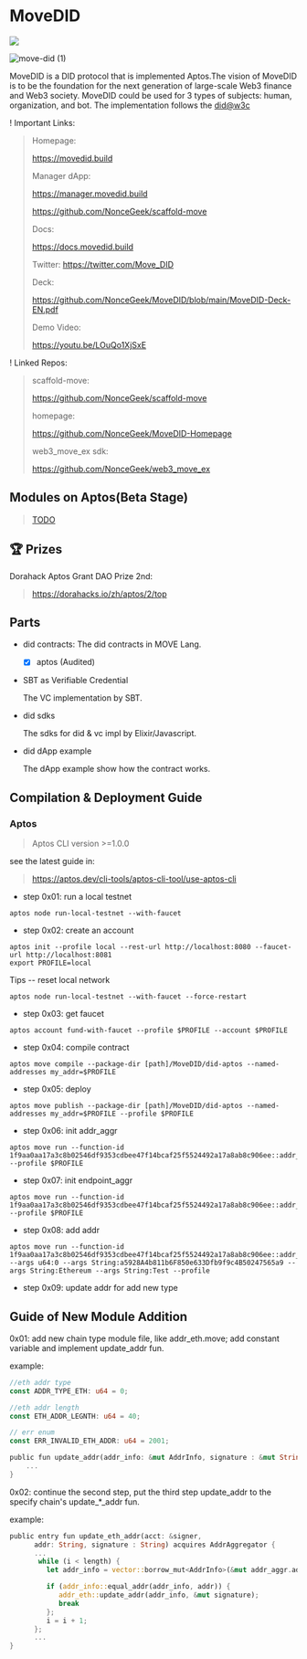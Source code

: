 # MoveDID

[![](https://img.shields.io/endpoint?url=https%3A%2F%2Fraw.githubusercontent.com%2Fmovebit%2Fmaterials%2Fmain%2Fshields.json)](https://github.com/NonceGeek/MoveDID/blob/main/MoveDID-Audit-Report.pdf)

![move-did (1)](https://p.ipic.vip/azpoeq.png)

MoveDID is a DID protocol that is implemented Aptos.The vision of MoveDID is to be the foundation for the next generation of large-scale Web3 finance and Web3 society. MoveDID could be used for 3 types of subjects: human, organization, and bot.
The implementation follows the [did@w3c](https://www.w3.org/TR/did-core/)

! Important Links:

> Homepage:
>
> https://movedid.build
>
> Manager dApp:
>
> https://manager.movedid.build
>
> https://github.com/NonceGeek/scaffold-move
>
> Docs:
>
> https://docs.movedid.build
>
> Twitter:
> https://twitter.com/Move_DID
>
> Deck:
>
> https://github.com/NonceGeek/MoveDID/blob/main/MoveDID-Deck-EN.pdf
>
> Demo Video:
>
> https://youtu.be/LOuQo1XjSxE

! Linked Repos:

> scaffold-move:
> 
> https://github.com/NonceGeek/scaffold-move
>
> homepage:
>
> https://github.com/NonceGeek/MoveDID-Homepage
>
> web3_move_ex sdk:
>
> https://github.com/NonceGeek/web3_move_ex

##  Modules on Aptos(Beta Stage)

> [TODO](https://explorer.aptoslabs.com/account/TODO/modules)

## 🏆 Prizes

Dorahack Aptos Grant DAO Prize 2nd: 

> https://dorahacks.io/zh/aptos/2/top

## Parts

* did contracts:
  The did contracts in MOVE Lang.

  * [x] aptos (Audited)

* SBT as Verifiable Credential

  The VC implementation by SBT.

* did sdks

  The sdks for did & vc impl by Elixir/Javascript.
  
* did dApp example
  
  The dApp example show how the contract works.

## Compilation & Deployment Guide

### Aptos

> Aptos CLI version >=1.0.0

see the latest guide in:

> https://aptos.dev/cli-tools/aptos-cli-tool/use-aptos-cli

* step 0x01: run a local testnet

```
aptos node run-local-testnet --with-faucet
```

* step 0x02: create an account

```
aptos init --profile local --rest-url http://localhost:8080 --faucet-url http://localhost:8081
export PROFILE=local
```

Tips -- reset local network

```
aptos node run-local-testnet --with-faucet --force-restart
```

* step 0x03: get faucet

```
aptos account fund-with-faucet --profile $PROFILE --account $PROFILE
```

* step 0x04: compile contract

```
aptos move compile --package-dir [path]/MoveDID/did-aptos --named-addresses my_addr=$PROFILE
```

* step 0x05: deploy

```
aptos move publish --package-dir [path]/MoveDID/did-aptos --named-addresses my_addr=$PROFILE --profile $PROFILE
```

* step 0x06: init addr_aggr

```
aptos move run --function-id 1f9aa0aa17a3c8b02546df9353cdbee47f14bcaf25f5524492a17a8ab8c906ee::addr_aggregator::create_addr_aggregator --profile $PROFILE
```

* step 0x07: init endpoint_aggr

```
aptos move run --function-id 1f9aa0aa17a3c8b02546df9353cdbee47f14bcaf25f5524492a17a8ab8c906ee::addr_aggregator::create_endpoint_aggregator --profile $PROFILE
```

* step 0x08: add addr

```
aptos move run --function-id 1f9aa0aa17a3c8b02546df9353cdbee47f14bcaf25f5524492a17a8ab8c906ee::addr_aggregator::add_addr --args u64:0 --args String:a5928A4b811b6F850e633Dfb9f9c4B50247565a9 --args String:Ethereum --args String:Test --profile
```
* step 0x09: update addr for add new type 

## Guide of New Module Addition

0x01: add new chain type module file, like addr_eth.move; add constant variable  and implement update_addr fun.

example: 

```Rust
//eth addr type
const ADDR_TYPE_ETH: u64 = 0;

//eth addr length
const ETH_ADDR_LEGNTH: u64 = 40;

// err enum
const ERR_INVALID_ETH_ADDR: u64 = 2001;

public fun update_addr(addr_info: &mut AddrInfo, signature : &mut String) {
    ...
}
```

0x02: continue the second step, put the third step update_addr to the specify chain's update_*_addr fun.

example: 
```Rust
public entry fun update_eth_addr(acct: &signer,
      addr: String, signature : String) acquires AddrAggregator {
      ...
       while (i < length) {
         let addr_info = vector::borrow_mut<AddrInfo>(&mut addr_aggr.addr_infos, i);

         if (addr_info::equal_addr(addr_info, addr)) {
            addr_eth::update_addr(addr_info, &mut signature);
            break
         };
         i = i + 1;
      };
      ...
}  
```
